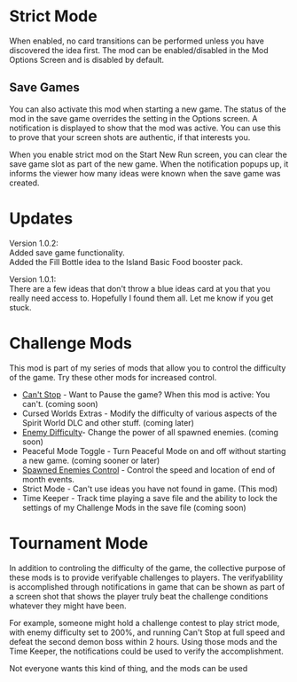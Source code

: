 # Strict Mode

When enabled, no card transitions can be performed unless you have discovered the idea first.
The mod can be enabled/disabled in the Mod Options Screen and is disabled by default.

## Save Games

You can also activate this mod when starting a new game. The status of the mod in the save game overrides the setting in the Options screen.
A notification is displayed to show that the mod was active. You can use this to prove that your screen shots are authentic, if that interests you.

When you enable strict mod on the Start New Run screen, you can clear the save game slot as part of the new game.
When the notification popups up, it informs the viewer how many ideas were known when the save game was created.

# Updates

Version 1.0.2:<br/> 
Added save game functionality.<br/>
Added the Fill Bottle idea to the Island Basic Food booster pack.

Version 1.0.1:<br/>
There are a few ideas that don't throw a blue ideas card at you that you really need access to. Hopefully I found them all. Let me know if you get stuck.

# Challenge Mods
This mod is part of my series of mods that allow you to control the difficulty of the game. Try these other mods for increased control.

* [Can't Stop](https://steamcommunity.com/sharedfiles/filedetails/?id=3047503037) - Want to Pause the game? When this mod is active: You can't. (coming soon)
* Cursed Worlds Extras - Modify the difficulty of various aspects of the Spirit World DLC and other stuff. (coming later)
* [Enemy Difficulty](https://steamcommunity.com/sharedfiles/filedetails/?id=3044524742)- Change the power of all spawned enemies. (coming soon)
* Peaceful Mode Toggle - Turn Peaceful Mode on and off without starting a new game. (coming sooner or later)
* [Spawned Enemies Control](https://steamcommunity.com/sharedfiles/filedetails/?id=3044203151) - Control the speed and location of end of month events.
* Strict Mode - Can't use ideas you have not found in game. (This mod)
* Time Keeper - Track time playing a save file and the ability to lock the settings of my Challenge Mods in the save file (coming soon)

# Tournament Mode
In addition to controling the difficulty of the game, the collective purpose of these mods is to provide verifyable challenges to players. 
The verifyablility is accomplished through notifications in game that can be shown as part of a screen shot that shows the player truly beat the 
challenge conditions whatever they might have been. 

For example, someone might hold a challenge contest to play strict mode, with enemy difficulty set to 200%, and running Can't Stop at full speed 
and defeat the second demon boss within 2 hours.
Using those mods and the Time Keeper, the notifications could be used to verify the accomplishment.

Not everyone wants this kind of thing, and the mods can be used